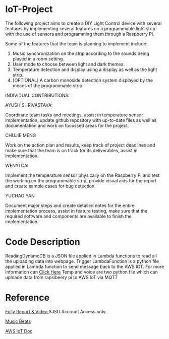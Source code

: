 # IoT-Project

The following project aims to create a DIY Light Control device with several features by implementing several features on a programmable light strip with the use of sensors and programming them through a Raspberry Pi. 

Some of the features that the team is planning to implement include:

  1. Music synchronization on the strip according to the sounds being played in a room setting.
  2. User mode to choose between light and dark themes.
  3. Temperature detection and display using a display as well as the light strip.
  4. [OPTIONAL] A carbon monoxide detection system displayed by the means of the programmable strip.

INDIVIDUAL CONTRIBUTIONS:

AYUSH SHRIVASTAVA:

Coordinate team tasks and meetings, assist in temperature sensor implementation, update github repository with up-to-date files as well as documentation and work on focussed areas for the project. 

CHUJIE MENG

Work on the action plan and results, keep track of project deadlines and make sure that the team is on track for its deliverables, assist in implementation.

WENYI CAI

Implement the temperature sensor physically on the Raspberry Pi and test the working on the programmable strip, provide visual aids for the report and create sample cases for bug detection.

YUCHAO YAN

Document major steps and create detailed notes for the entire implementation process, assist in feature testing, make sure that the required software and components are available to finish the implementation.

# Code Description
ReadingDynamoDB is a JSON file applied in Lambda functions to read all the uploading data into webpage.
Trigger LambdaFunction is a python file applied in Lambda function to send message back to the AWS IOT. For more information can [Click Here](https://github.com/lkk688/AWSIoTFreeRTOS)
Temp and voice are two python file which can uploade data from rapsibeery pi to AWS IoT via MQTT

# Reference 
[Fully Report & Video ](https://drive.google.com/drive/folders/1SZljK6pfw9hfcLkIZJlfl3nLSE7KVFn8?usp=sharing)   SJSU Account Access only.

[Music Beats](https://www.easyprogramming.net/raspberrypi/audio_reactive_led.php)

[AWS IoT Doc](https://docs.aws.amazon.com/iot/latest/developerguide/sdk-tutorials.html)
